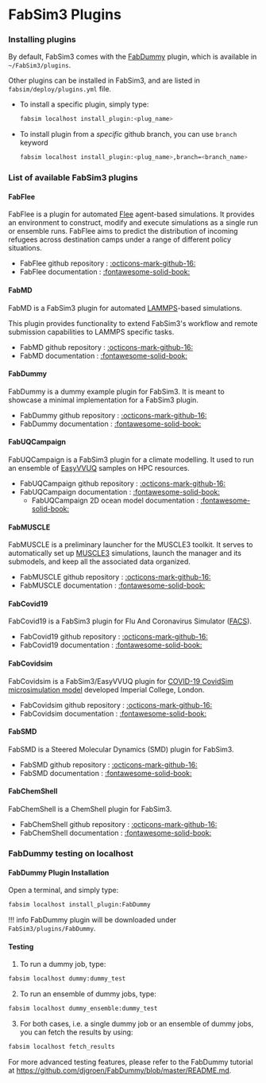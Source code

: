 # FabSim3 Plugins

### Installing plugins

By default, FabSim3 comes with the [FabDummy](https://github.com/djgroen/FabDummy) plugin, which is available in `~/FabSim3/plugins`. 

Other plugins can be installed in FabSim3, and are listed in `fabsim/deploy/plugins.yml` file.

* To install a specific plugin, simply type:
	```sh
	fabsim localhost install_plugin:<plug_name>
	```

* To install plugin from a *specific* github branch, you can use `branch` keyword
	```sh
	fabsim localhost install_plugin:<plug_name>,branch=<branch_name>
	```


### List of available FabSim3 plugins

#### FabFlee

FabFlee is a plugin for automated [Flee](https://github.com/djgroen/flee) agent-based simulations. It provides an environment to construct, modify and execute simulations as a single run or ensemble runs. FabFlee aims to predict the distribution of incoming refugees across destination camps under a range of different policy situations.

* FabFlee github repository : [:octicons-mark-github-16:](https://github.com/djgroen/FabFlee)
* FabFlee documentation : [:fontawesome-solid-book:](https://github.com/djgroen/FabFlee/blob/master/doc/FabFlee.md)


#### FabMD

FabMD is a FabSim3 plugin for automated [LAMMPS](https://lammps.sandia.gov/)-based simulations.

This plugin provides functionality to extend FabSim3's workflow and remote submission capabilities to LAMMPS specific tasks.

* FabMD github repository : [:octicons-mark-github-16:](https://github.com/UCL-CCS/FabMD)
* FabMD documentation : [:fontawesome-solid-book:](https://fabmd.readthedocs.io)


#### FabDummy

FabDummy is a dummy example plugin for FabSim3. It is meant to showcase a minimal implementation for a FabSim3 plugin.

* FabDummy github repository : [:octicons-mark-github-16:](https://github.com/djgroen/FabDummy)
* FabDummy documentation : [:fontawesome-solid-book:](https://github.com/djgroen/FabDummy/blob/master/README.md)


#### FabUQCampaign

FabUQCampaign is a FabSim3 plugin for a climate modelling. It used to run an ensemble of [EasyVVUQ](https://github.com/UCL-CCS/EasyVVUQ/) samples on HPC resources.


* FabUQCampaign github repository : [:octicons-mark-github-16:](https://github.com/wedeling/FabUQCampaign)
* FabUQCampaign documentation : [:fontawesome-solid-book:](https://github.com/wedeling/FabUQCampaign/blob/master/README.md)
	* FabUQCampaign 2D ocean model documentation : [:fontawesome-solid-book:](https://github.com/wedeling/FabUQCampaign/blob/master/Tutorial_ocean.md)



#### FabMUSCLE

FabMUSCLE is a preliminary launcher for the MUSCLE3 toolkit. It serves to automatically set up [MUSCLE3](https://muscle3.readthedocs.io) simulations, launch the manager and its submodels, and keep all the associated data organized.

* FabMUSCLE github repository : [:octicons-mark-github-16:](https://github.com/djgroen/FabMUSCLE)
* FabMUSCLE documentation : [:fontawesome-solid-book:](https://github.com/djgroen/FabMUSCLE/blob/master/README.md)


#### FabCovid19

FabCovid19 is a FabSim3 plugin for Flu And Coronavirus Simulator ([FACS](https://facs.readthedocs.io/en/latest/)).

* FabCovid19 github repository : [:octicons-mark-github-16:](https://github.com/djgroen/FabCovid19)
* FabCovid19 documentation : [:fontawesome-solid-book:](https://github.com/djgroen/FabCovid19/blob/master/README.md)


#### FabCovidsim

FabCovidsim is a FabSim3/EasyVVUQ plugin for [COVID-19 CovidSim microsimulation model](https://github.com/mrc-ide/covid-sim) developed Imperial College, London.

* FabCovidsim github repository : [:octicons-mark-github-16:](https://github.com/arabnejad/FabCovidsim)
* FabCovidsim documentation : [:fontawesome-solid-book:](https://github.com/arabnejad/FabCovidsim/blob/dev/README.md)



#### FabSMD

FabSMD is a Steered Molecular Dynamics (SMD) plugin for FabSim3.

* FabSMD github repository : [:octicons-mark-github-16:](https://github.com/potterton48/FabSMD)
* FabSMD documentation : [:fontawesome-solid-book:](https://github.com/potterton48/FabSMD/blob/master/README.md)


#### FabChemShell

FabChemShell is a ChemShell plugin for FabSim3.

* FabChemShell github repository : [:octicons-mark-github-16:](https://github.com/gh3orghiu/FabChemShell)
* FabChemShell documentation : [:fontawesome-solid-book:](https://github.com/gh3orghiu/FabChemShell/blob/master/README.md)



### FabDummy testing on localhost

#### FabDummy Plugin Installation
Open a terminal, and simply type:
```sh
fabsim localhost install_plugin:FabDummy
```
!!! info
	FabDummy plugin will be downloaded under `FabSim3/plugins/FabDummy`.

#### Testing
1. To run a dummy job, type:
```sh
fabsim localhost dummy:dummy_test
```
2. To run an ensemble of dummy jobs, type:
```sh
fabsim localhost dummy_ensemble:dummy_test
```
3. For both cases, i.e. a single dummy job or an ensemble of dummy jobs, you can fetch the results by using:
```sh
fabsim localhost fetch_results
```

For more advanced testing features, please refer to the FabDummy tutorial at <https://github.com/djgroen/FabDummy/blob/master/README.md>.

